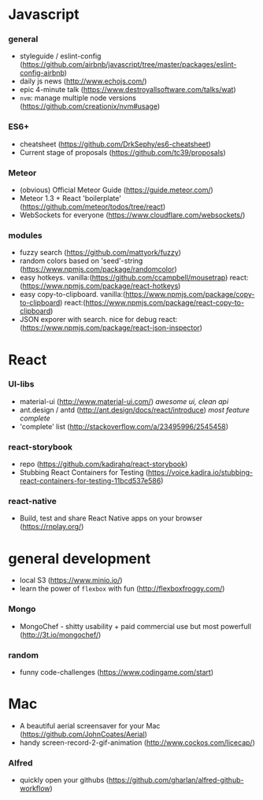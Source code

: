# Javascript

### general

* styleguide / eslint-config (https://github.com/airbnb/javascript/tree/master/packages/eslint-config-airbnb)
* daily js news (http://www.echojs.com/)
* epic 4-minute talk (https://www.destroyallsoftware.com/talks/wat)
* `nvm`: manage multiple node versions (https://github.com/creationix/nvm#usage)

### ES6+

* cheatsheet (https://github.com/DrkSephy/es6-cheatsheet)
* Current stage of proposals (https://github.com/tc39/proposals)

### Meteor

* (obvious) Official Meteor Guide (https://guide.meteor.com/)
* Meteor 1.3 + React 'boilerplate' (https://github.com/meteor/todos/tree/react)
* WebSockets for everyone (https://www.cloudflare.com/websockets/)

### modules

* fuzzy search (https://github.com/mattyork/fuzzy)
* random colors based on 'seed'-string (https://www.npmjs.com/package/randomcolor)
* easy hotkeys. vanilla:(https://github.com/ccampbell/mousetrap) react:(https://www.npmjs.com/package/react-hotkeys)
* easy copy-to-clipboard. vanilla:(https://www.npmjs.com/package/copy-to-clipboard) react:(https://www.npmjs.com/package/react-copy-to-clipboard)
* JSON exporer with search. nice for debug react:(https://www.npmjs.com/package/react-json-inspector)


# React

### UI-libs

* material-ui (http://www.material-ui.com/) *awesome ui, clean api*
* ant.design / antd (http://ant.design/docs/react/introduce) *most feature complete*
* 'complete' list (http://stackoverflow.com/a/23495996/2545458)

### react-storybook

* repo (https://github.com/kadirahq/react-storybook)
* Stubbing React Containers for Testing (https://voice.kadira.io/stubbing-react-containers-for-testing-11bcd537e586)

### react-native

* Build, test and share React Native apps on your browser (https://rnplay.org/)

# general development

* local S3 (https://www.minio.io/)
* learn the power of `flexbox` with fun (http://flexboxfroggy.com/)

### Mongo

* MongoChef - shitty usability + paid commercial use but most powerfull (http://3t.io/mongochef/)

### random

* funny code-challenges (https://www.codingame.com/start)


# Mac

* A beautiful aerial screensaver for your Mac (https://github.com/JohnCoates/Aerial)
* handy screen-record-2-gif-animation (http://www.cockos.com/licecap/)

### Alfred

* quickly open your githubs (https://github.com/gharlan/alfred-github-workflow)
